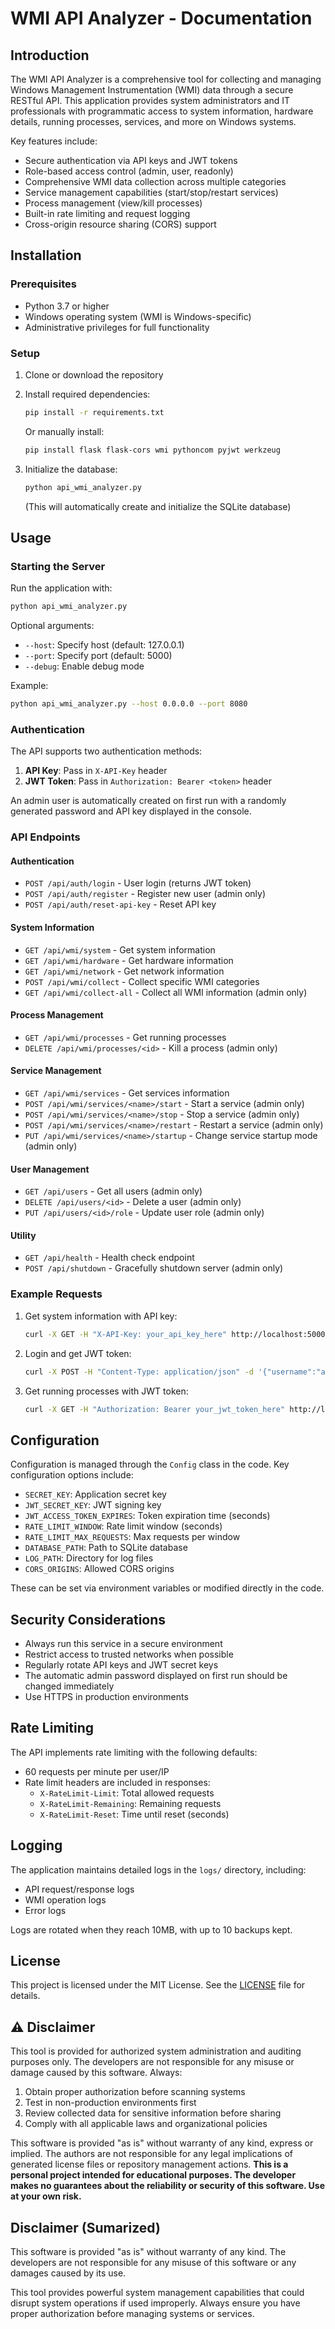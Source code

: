 # WMI API Analyzer - Documentation

## Introduction

The WMI API Analyzer is a comprehensive tool for collecting and managing Windows Management Instrumentation (WMI) data through a secure RESTful API. This application provides system administrators and IT professionals with programmatic access to system information, hardware details, running processes, services, and more on Windows systems.

Key features include:
- Secure authentication via API keys and JWT tokens
- Role-based access control (admin, user, readonly)
- Comprehensive WMI data collection across multiple categories
- Service management capabilities (start/stop/restart services)
- Process management (view/kill processes)
- Built-in rate limiting and request logging
- Cross-origin resource sharing (CORS) support

## Installation

### Prerequisites

- Python 3.7 or higher
- Windows operating system (WMI is Windows-specific)
- Administrative privileges for full functionality

### Setup

1. Clone or download the repository
2. Install required dependencies:
   ```bash
   pip install -r requirements.txt
   ```
   Or manually install:
   ```bash
   pip install flask flask-cors wmi pythoncom pyjwt werkzeug
   ```

3. Initialize the database:
   ```bash
   python api_wmi_analyzer.py
   ```
   (This will automatically create and initialize the SQLite database)

## Usage

### Starting the Server

Run the application with:
```bash
python api_wmi_analyzer.py
```

Optional arguments:
- `--host`: Specify host (default: 127.0.0.1)
- `--port`: Specify port (default: 5000)
- `--debug`: Enable debug mode

Example:
```bash
python api_wmi_analyzer.py --host 0.0.0.0 --port 8080
```

### Authentication

The API supports two authentication methods:
1. **API Key**: Pass in `X-API-Key` header
2. **JWT Token**: Pass in `Authorization: Bearer <token>` header

An admin user is automatically created on first run with a randomly generated password and API key displayed in the console.

### API Endpoints

#### Authentication
- `POST /api/auth/login` - User login (returns JWT token)
- `POST /api/auth/register` - Register new user (admin only)
- `POST /api/auth/reset-api-key` - Reset API key

#### System Information
- `GET /api/wmi/system` - Get system information
- `GET /api/wmi/hardware` - Get hardware information
- `GET /api/wmi/network` - Get network information
- `POST /api/wmi/collect` - Collect specific WMI categories
- `GET /api/wmi/collect-all` - Collect all WMI information (admin only)

#### Process Management
- `GET /api/wmi/processes` - Get running processes
- `DELETE /api/wmi/processes/<id>` - Kill a process (admin only)

#### Service Management
- `GET /api/wmi/services` - Get services information
- `POST /api/wmi/services/<name>/start` - Start a service (admin only)
- `POST /api/wmi/services/<name>/stop` - Stop a service (admin only)
- `POST /api/wmi/services/<name>/restart` - Restart a service (admin only)
- `PUT /api/wmi/services/<name>/startup` - Change service startup mode (admin only)

#### User Management
- `GET /api/users` - Get all users (admin only)
- `DELETE /api/users/<id>` - Delete a user (admin only)
- `PUT /api/users/<id>/role` - Update user role (admin only)

#### Utility
- `GET /api/health` - Health check endpoint
- `POST /api/shutdown` - Gracefully shutdown server (admin only)

### Example Requests

1. Get system information with API key:
   ```bash
   curl -X GET -H "X-API-Key: your_api_key_here" http://localhost:5000/api/wmi/system
   ```

2. Login and get JWT token:
   ```bash
   curl -X POST -H "Content-Type: application/json" -d '{"username":"admin","password":"your_password"}' http://localhost:5000/api/auth/login
   ```

3. Get running processes with JWT token:
   ```bash
   curl -X GET -H "Authorization: Bearer your_jwt_token_here" http://localhost:5000/api/wmi/processes
   ```

## Configuration

Configuration is managed through the `Config` class in the code. Key configuration options include:

- `SECRET_KEY`: Application secret key
- `JWT_SECRET_KEY`: JWT signing key
- `JWT_ACCESS_TOKEN_EXPIRES`: Token expiration time (seconds)
- `RATE_LIMIT_WINDOW`: Rate limit window (seconds)
- `RATE_LIMIT_MAX_REQUESTS`: Max requests per window
- `DATABASE_PATH`: Path to SQLite database
- `LOG_PATH`: Directory for log files
- `CORS_ORIGINS`: Allowed CORS origins

These can be set via environment variables or modified directly in the code.

## Security Considerations

- Always run this service in a secure environment
- Restrict access to trusted networks when possible
- Regularly rotate API keys and JWT secret keys
- The automatic admin password displayed on first run should be changed immediately
- Use HTTPS in production environments

## Rate Limiting

The API implements rate limiting with the following defaults:
- 60 requests per minute per user/IP
- Rate limit headers are included in responses:
  - `X-RateLimit-Limit`: Total allowed requests
  - `X-RateLimit-Remaining`: Remaining requests
  - `X-RateLimit-Reset`: Time until reset (seconds)

## Logging

The application maintains detailed logs in the `logs/` directory, including:
- API request/response logs
- WMI operation logs
- Error logs

Logs are rotated when they reach 10MB, with up to 10 backups kept.

## License

This project is licensed under the MIT License. See the [LICENSE](LICENSE) file for details.

## ⚠️ Disclaimer

This tool is provided for authorized system administration and auditing purposes only. The developers are not responsible for any misuse or damage caused by this software. Always:

1. Obtain proper authorization before scanning systems
2. Test in non-production environments first
3. Review collected data for sensitive information before sharing
4. Comply with all applicable laws and organizational policies

This software is provided "as is" without warranty of any kind, express or implied. The authors are not responsible for any legal implications of generated license files or repository management actions.  **This is a personal project intended for educational purposes. The developer makes no guarantees about the reliability or security of this software. Use at your own risk.**

## Disclaimer (Sumarized)

This software is provided "as is" without warranty of any kind. The developers are not responsible for any misuse of this software or any damages caused by its use. 

This tool provides powerful system management capabilities that could disrupt system operations if used improperly. Always ensure you have proper authorization before managing systems or services.